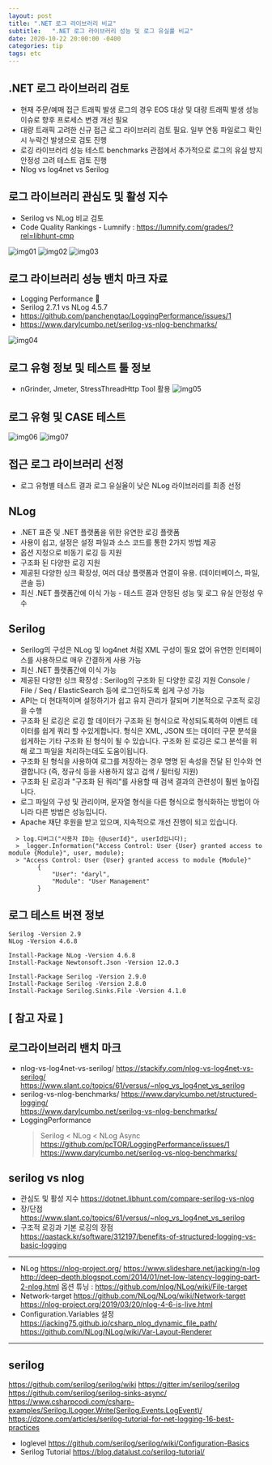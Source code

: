 ```yaml
---
layout: post
title: ".NET 로그 라이브러리 비교"
subtitle:   ".NET 로그 라이브러리 성능 및 로그 유실률 비교"
date: 2020-10-22 20:00:00 -0400
categories: tip
tags: etc
---
```


## .NET 로그 라이브러리 검토
- 현재 주문/예매 접근 트래픽 발생 로그의 경우 EOS 대상 및 대량 트래픽 발생 성능 이슈로 향후 프로세스 변경 개선 필요
- 대량 트래픽 고려한 신규 접근 로그 라이브러리 검토 필요. 일부 연동 파일로그 확인 시 누락건 발생으로 검토 진행
- 로깅 라이브러리 성능 테스트 benchmarks 관점에서 추가적으로 로그의 유실 방지 안정성 고려 테스트 검토 진행
- Nlog vs log4net vs Serilog

## 로그 라이브러리 관심도 및 활성 지수
- Serilog vs NLog 비교 검토
- Code Quality Rankings - Lumnify : https://lumnify.com/grades/?rel=libhunt-cmp

![img01](/assets/img/post/loglib/img01.jpg)
![img02](/assets/img/post/loglib/img02.jpg)
![img03](/assets/img/post/loglib/img03.jpg)

## 로그 라이브러리 성능 밴치 마크 자료
- Logging Performance  
- Serilog 2.7.1  vs NLog 4.5.7 
- https://github.com/panchengtao/LoggingPerformance/issues/1 
- https://www.darylcumbo.net/serilog-vs-nlog-benchmarks/

![img04](/assets/img/post/loglib/img04.jpg)

## 로그 유형 정보 및 테스트 툴 정보
- nGrinder, Jmeter, StressThreadHttp Tool 활용
![img05](/assets/img/post/loglib/img05.jpg)

## 로그 유형 및 CASE 테스트
![img06](/assets/img/post/loglib/img06.jpg)
![img07](/assets/img/post/loglib/img07.jpg)

## 접근 로그 라이브러리 선정
- 로그 유형별 테스트 결과 로그 유실율이 낮은 NLog 라이브러리를 최종 선정

## NLog  
- .NET 표준 및 .NET 플랫폼을 위한 유연한 로깅 플랫폼 
- 사용이 쉽고, 설정은 설정 파일과 소스 코드를 통한 2가지 방법 제공 
- 옵션 지정으로 비동기 로깅 등 지원 
- 구조화 된 다양한 로깅 지원 
- 제공된 다양한 싱크 확장성, 여러 대상 플랫폼과 연결이 유용. (데이터베이스, 파일, 콘솔 등) 
- 최신 .NET 플랫폼간에 이식 가능 - 테스트 결과 안정된 성능 및 로그 유실 안정성 우수

## Serilog
- Serilog의 구성은 NLog 및 log4net 처럼 XML 구성이 필요 없어 유연한 인터페이스를 사용하므로 매우 간결하게 사용 가능
- 최신 .NET 플랫폼간에 이식 가능
- 제공된 다양한 싱크 확장성 : Serilog의 구조화 된 다양한 로깅 지원 
  Console / File / Seq / ElasticSearch 등에 로그인하도록 쉽게 구성 가능
- API는 더 현대적이며 설정하기가 쉽고 유지 관리가 잘되며 기본적으로 구조적 로깅을 수행
- 구조화 된 로깅은 로깅 할 데이터가 구조화 된 형식으로 작성되도록하여 이벤트 데이터를 쉽게 쿼리 할 수있게합니다. 형식은 XML, JSON 또는 데이터 구문 분석을 쉽게하는 기타 구조화 된 형식이 될 수 있습니다. 구조화 된 로깅은 로그 분석을 위해 로그 파일을 처리하는데도 도움이됩니다.
- 구조화 된 형식을 사용하여 로그를 저장하는 경우 명명 된 속성을 전달 된 인수와 연결합니다 (즉, 정규식 등을 사용하지 않고 검색 / 필터링 지원)
- 구조화 된 로깅과 "구조화 된 쿼리"를 사용할 때 검색 결과의 관련성이 훨씬 높아집니다.
- 로그 파일의 구성 및 관리이며, 문자열 형식을 다른 형식으로 형식화하는 방법이 아니라 다른 방법은 성능입니다. 
- Apache 재단 후원을 받고 있으며, 지속적으로 개선 진행이 되고 있습니다.
```
  > log.디버그("사용자 ID는 {@userId}", userId입니다);
  > _logger.Information("Access Control: User {User} granted access to module {Module}", user, module);
  > "Access Control: User {User} granted access to module {Module}"
		{
			"User": "daryl",
			"Module": "User Management"
		}
```

## 로그 테스트 버젼 정보
```
Serilog -Version 2.9
NLog -Version 4.6.8

Install-Package NLog -Version 4.6.8
Install-Package Newtonsoft.Json -Version 12.0.3

Install-Package Serilog -Version 2.9.0
Install-Package Serilog -Version 2.8.0
Install-Package Serilog.Sinks.File -Version 4.1.0
```

[ 참고 자료 ]
---
## 로그라이브러리 밴치 마크
- nlog-vs-log4net-vs-serilog/
  https://stackify.com/nlog-vs-log4net-vs-serilog/
  https://www.slant.co/topics/61/versus/~nlog_vs_log4net_vs_serilog
- serilog-vs-nlog-benchmarks/
  https://www.darylcumbo.net/structured-logging/	
  https://www.darylcumbo.net/serilog-vs-nlog-benchmarks/
- LoggingPerformance 
  > Serilog < NLog < NLog Async
  https://github.com/pcTOR/LoggingPerformance/issues/1
  https://www.darylcumbo.net/serilog-vs-nlog-benchmarks/

## serilog vs nlog
- 관심도 및 활성 지수
https://dotnet.libhunt.com/compare-serilog-vs-nlog
- 장/단점
https://www.slant.co/topics/61/versus/~nlog_vs_log4net_vs_serilog
- 구조적 로깅과 기본 로깅의 장점
https://qastack.kr/software/312197/benefits-of-structured-logging-vs-basic-logging

---
- NLog 
https://nlog-project.org/
https://www.slideshare.net/jacking/n-log
http://deep-depth.blogspot.com/2014/01/net-low-latency-logging-part-2-nlog.html
옵션 튜닝 : https://github.com/nlog/NLog/wiki/File-target
- Network-target
https://github.com/NLog/NLog/wiki/Network-target
https://nlog-project.org/2019/03/20/nlog-4-6-is-live.html
- Configuration.Variables 설정
https://jacking75.github.io/csharp_nlog_dynamic_file_path/
https://github.com/NLog/NLog/wiki/Var-Layout-Renderer

---
## serilog
https://github.com/serilog/serilog/wiki
https://gitter.im/serilog/serilog
https://github.com/serilog/serilog-sinks-async/
https://www.csharpcodi.com/csharp-examples/Serilog.ILogger.Write(Serilog.Events.LogEvent)/
https://dzone.com/articles/serilog-tutorial-for-net-logging-16-best-practices
- loglevel
https://github.com/serilog/serilog/wiki/Configuration-Basics
- Serilog Tutorial
https://blog.datalust.co/serilog-tutorial/